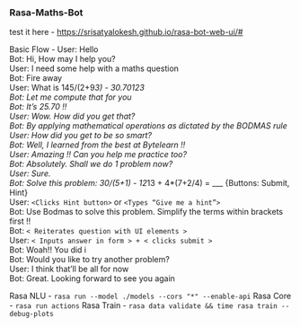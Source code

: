 ### Rasa-Maths-Bot
test it here - https://srisatyalokesh.github.io/rasa-bot-web-ui/#

Basic Flow - 
User: Hello           
Bot: Hi, How may I help you?         
User: I need some help with a maths question         
Bot: Fire away         
User: What is 145/(2+9*3) - 30.70123         
Bot: Let me compute that for you         
Bot: It’s 25.70 !!         
User: Wow. How did you get that?         
Bot: By applying mathematical operations as dictated by the BODMAS rule         
User: How did you get to be so smart?                  
Bot: Well, I learned from the best at Bytelearn !!         
User: Amazing !! Can you help me practice too?         
Bot: Absolutely. Shall we do 1 problem now?         
User: Sure.         
Bot: Solve this problem: 30/(5+1) - 12*13 + 4*(7+2/4) = ___ <user input box> {Buttons: Submit, Hint}         
User: `<Clicks Hint button>` or `<Types “Give me a hint”>`         
Bot: Use Bodmas to solve this problem. Simplify the terms within brackets first !!         
Bot: `< Reiterates question with UI elements >`         
User: `< Inputs answer in form > + < clicks submit >`                  
Bot: Woah!! You did i          
Bot: Would you like to try another problem?         
User: I think that’ll be all for now         
Bot: Great. Looking forward to see you again         


Rasa NLU - `rasa run --model ./models --cors "*" --enable-api`
Rasa Core - `rasa run actions`
Rasa Train - `rasa data validate && time rasa train --debug-plots`